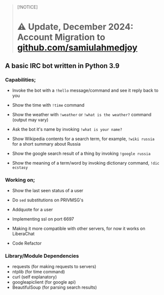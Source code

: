 > [!NOTICE]
> # ⚠️ Update, December 2024: Account Migration to [github.com/samiulahmedjoy](https://samiulahmedjoy)

## A basic IRC bot written in Python 3.9

### Capabilities;

* Invoke the bot with a `!hello` message/command and see it reply back to you

* Show the time with `!time` command

* Show the weather with `!weather` or `!what is the weather?` command (output may vary)

* Ask the bot it's name by invoking `!what is your name?`

* Show Wikipedia contents for a search term, for example, `!wiki russia` for a short summary about Russia

* Show the google search result of a thing by invoking `!google russia`

* Show the meaning of a term/word by invoking dictionary command, `!dic ecstasy`

### Working on;

* Show the last seen status of a user

* Do `sed` substitutions on PRIVMSG's

* Addquote for a user

* Implementing ssl on port 6697

* Making it more compatible with other servers, for now it works on LiberaChat

* Code Refactor

### Library/Module Dependencies

* requests (for making requests to servers)
* ntplib (for time command)
* curl (self explanatory)
* googleapiclient (for google api)
* BeautifulSoup (for parsing search results)
